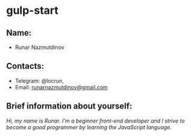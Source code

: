 # gulp-start
## Name:
- Runar Nazmutdinov

## Contacts:
- Telegram: @locrun,
- Email: runarnazmutdinov@gmail.com

## Brief information about yourself:
*Hi, my name is Runar. I'm a beginner front-end developer and I strive to become a good programmer by learning the JavaScript language.*
